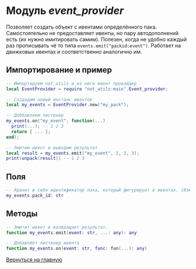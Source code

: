 # Модуль *event_provider*

Позволяет создать объект с ивентами определённого пака. Самостоятельно не предоставляет ивенты, но пару автодополнений есть (их нужно имитировать самим).
Полезен, когда не удобно каждый раз прописывать чё то типа `events.emit("packid:event")`.
Работает на движковых ивентах и соответственно аналогично им.

## Импортирование и пример

```lua
-- Импортируем not_utils и из него ивент провайдер
local EventProvider = require "not_utils:main".Event_provider;

-- Создадим новый инстанс ивентов
local my_events = EventProvider.new("my_pack");

-- Доббавляем листенер
my_events.on("my_event", function(...)
  print(...); -- 1 2 3
  return { ... };
end);

-- Эмитим ивент и выводим результат
local result = my_events.emit("my_event", 1, 2, 3);
print(unpack(result)) -- 1 2 3
```

## Поля

```lua
-- Хранит в себе идентификатор пака, который фигурирует в ивентах. (Изменение ничего не даст, даже не пытайтесь)
my_events.pack_id: str
```

## Методы

```lua
-- Эмитит ивент и возвращает результат.
function my_events.emit(event: str, ...: any): any

-- Добавляет листенер ивента
function my_events.on(event: str, func: fun(...): any)
```

[Вернуться на главную](../index.md)
